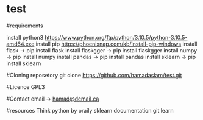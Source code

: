 # test

#requirements

install python3 https://www.python.org/ftp/python/3.10.5/python-3.10.5-amd64.exe
install pip https://phoenixnap.com/kb/install-pip-windows
install flask -> pip install flask
install flaskgger -> pip install flaskgger
install numpy -> pip install numpy
install pandas -> pip install pandas
install sklearn -> pip install sklearn


#Cloning reposetory
git clone https://github.com/hamadaslam/test.git

#Licence
GPL3

#Contact
email -> hamad@dcmail.ca

#resources
Think python by oraily
sklearn documentation
git learn
